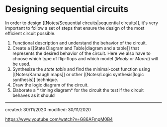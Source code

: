 # Designing sequential circuits
In order to design [[Notes/Sequential circuits|sequential circuits]], it's very important to follow a set of steps that ensure the design of the most efficient circuit possible.
1. Functional description and understand the behavior of the circuit.
2. Create a [[State Diagram and Table|diagram and a table]] that represents the desired behavior of the circuit. Here we also have to choose which type of flip-flops and which model (*Mealy* or *Moore*) will be used.
3. Synthesize the *state table* and find the minimal-cost function using [[Notes/Karnaugh maps]] or other [[Notes/Logic synthesis|logic synthesis]] technique.
4. Draw the logic diagram of the circuit.
5. Elaborate a * timing diagram* for the circuit the test if the circuit behaves as it should

---

created: 30/11/2020
modified: 30/11/2020

https://www.youtube.com/watch?v=G86AFmpM0B4